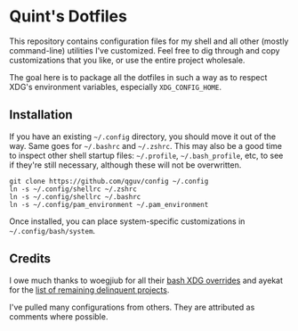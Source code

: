 # Quint's Dotfiles

This repository contains configuration files for my shell and all other (mostly
command-line) utilities I've customized. Feel free to dig through and copy
customizations that you like, or use the entire project wholesale.

The goal here is to package all the dotfiles in such a way as to respect XDG's
environment variables, especially `XDG_CONFIG_HOME`.

## Installation

If you have an existing `~/.config` directory, you should move it out of the
way. Same goes for `~/.bashrc` and `~/.zshrc`. This may also be a good time to
inspect other shell startup files: `~/.profile`, `~/.bash_profile`, etc, to see
if they're still necessary, although these will not be overwritten.

```
git clone https://github.com/qguv/config ~/.config
ln -s ~/.config/shellrc ~/.zshrc
ln -s ~/.config/shellrc ~/.bashrc
ln -s ~/.config/pam_environment ~/.pam_environment
```

Once installed, you can place system-specific customizations in
`~/.config/bash/system`.

## Credits

I owe much thanks to woegjiub for all their [bash XDG overrides][] and ayekat
for the [list of remaining delinquent projects][].

I've pulled many configurations from others. They are attributed as comments
where possible.

[bash XDG overrides]: https://github.com/woegjiub/.config/blob/d32792eb98a3003177318153f836fc4ad62e8ecf/bash/xdg.sh
[list of remaining delinquent projects]: https://github.com/ayekat/dotfiles/issues/7
